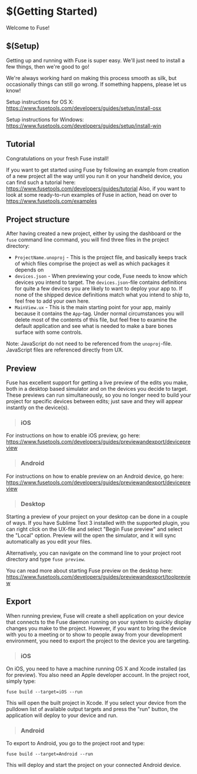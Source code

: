 # $(Getting Started)

Welcome to Fuse!

## $(Setup)

Getting up and running with Fuse is super easy. We'll just need to install a few things, then we're good to go!

We're always working hard on making this process smooth as silk, but occasionally things can still go wrong. If something happens, please let us know!

Setup instructions for OS X: https://www.fusetools.com/developers/guides/setup/install-osx

Setup instructions for Windows: https://www.fusetools.com/developers/guides/setup/install-win

## Tutorial

Congratulations on your fresh Fuse install! 

If you want to get started using Fuse by following an example from creation of a new project all the way until you run it on your handheld device, you can find such a tutorial here: https://www.fusetools.com/developers/guides/tutorial Also, if you want to look at some ready-to-run examples of Fuse in action, head on over to https://www.fusetools.com/examples 

## Project structure

After having created a new project, either by using the dashboard or the `fuse` command line command, you will find three files in the project directory:

- `ProjectName.unoproj` - This is the project file, and basically keeps track of which files comprise the project as well as which packages it depends on  
- `devices.json` - When previewing your code, Fuse needs to know which devices you intend to target. The `devices.json`-file contains definitions for quite a few devices you are likely to want to deploy your app to. If none of the shipped device definitions match what you intend to ship to, feel free to add your own here. 
- `MainView.ux` - This is the main starting point for your app, mainly because it contains the `App`-tag. Under normal circumstances you will delete most of the contents of this file, but feel free to examine the default application and see what is needed to make a bare bones surface with some controls.

Note: JavaScript do not need to be referenced from the `unoproj`-file. JavaScript files are referenced directly from UX.

## Preview

Fuse has excellent support for getting a live preview of the edits you make, both in a desktop based simulator and on the devices you decide to target. These previews can run simultaneously, so you no longer need to build your project for specific devices between edits; just save and they will appear instantly on the device(s). 

> ### iOS

For instructions on how to enable iOS preview, go here: https://www.fusetools.com/developers/guides/previewandexport/devicepreview

> ### Android

For instructions on how to enable preview on an Android device, go here: https://www.fusetools.com/developers/guides/previewandexport/devicepreview

> ### Desktop

Starting a preview of your project on your desktop can be done in a couple of ways. If you have Sublime Text 3 installed with the supported plugin, you can right click on the UX-file and select "Begin Fuse preview" and select the "Local" option. Preview will the open the simulator, and it will sync automatically as you edit your files. 

Alternatively, you can navigate on the command line to your project root directory and type `fuse preview`.

You can read more about starting Fuse preview on the desktop here: https://www.fusetools.com/developers/guides/previewandexport/toolpreview 

## Export

When running preview, Fuse will create a shell application on your device that connects to the Fuse daemon running on your system to quickly display changes you make to the project. However, if you want to bring the device with you to a meeting or to show to people away from your development environment, you need to export the project to the device you are targeting.

> ### iOS

On iOS, you need to have a machine running OS X and Xcode installed (as for preview). You also need an Apple developer account. In the project root, simply type:

`fuse build --target=iOS --run`

This will open the built project in Xcode. If you select your device from the pulldown list of available output targets and press the "run" button, the application will deploy to your device and run.

> ### Android

To export to Android, you go to the project root and type:

`fuse build --target=Android --run`

This will deploy and start the project on your connected Android device.